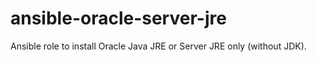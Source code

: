 # ansible-oracle-server-jre
Ansible role to install Oracle Java JRE or Server JRE only (without JDK).
